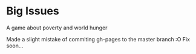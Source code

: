 Big Issues
=============

A game about poverty and world hunger

Made a slight mistake of commiting gh-pages to the master branch :O Fix soon...
